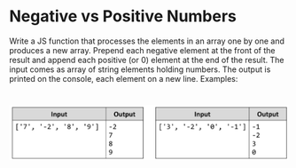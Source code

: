 # Negative vs Positive Numbers
Write a JS function that processes the elements in an array one by one and produces a new array. 
Prepend each negative element at the front of the result and append each positive (or 0) element at the end of the result.
The input comes as array of string elements holding numbers.
The output is printed on the console, each element on a new line.
Examples:

# ![Examples](example.png)


















